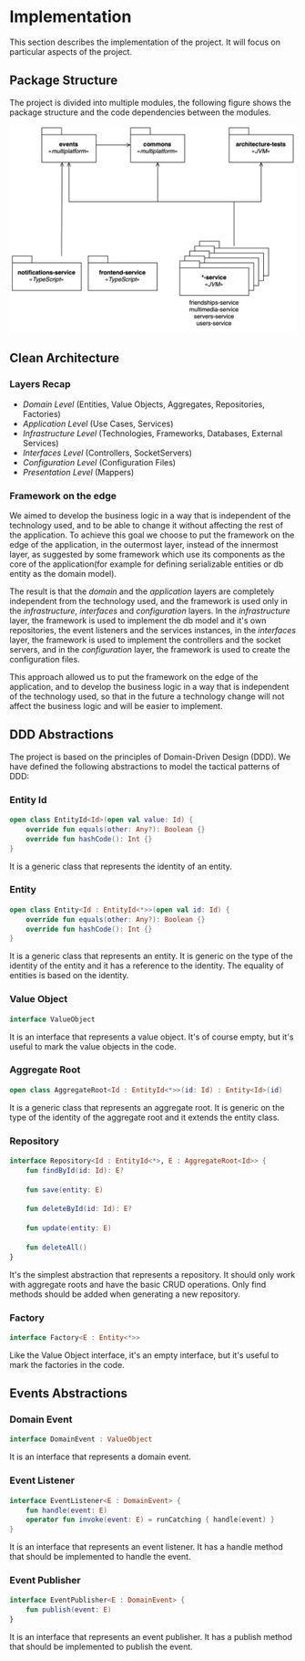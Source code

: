 # Implementation

This section describes the implementation of the project.
It will focus on particular aspects of the project.

## Package Structure

The project is divided into multiple modules, the following figure shows the package structure and the code dependencies between the modules.

![Package Diagram](./img/package-diagram.jpg)

## Clean Architecture

### Layers Recap

- _Domain Level_ (Entities, Value Objects, Aggregates, Repositories, Factories)
- _Application Level_ (Use Cases, Services)
- _Infrastructure Level_ (Technologies, Frameworks, Databases, External Services)
- _Interfaces Level_ (Controllers, SocketServers)
- _Configuration Level_ (Configuration Files)
- _Presentation Level_ (Mappers)

### Framework on the edge

We aimed to develop the business logic in a way that is independent of the technology used, and to be able to change it without affecting the rest of the application.
To achieve this goal we choose to put the framework on the edge of the application, in the outermost layer, instead of the innermost layer, as suggested by some framework which use its components as the core of the application(for example for defining serializable entities or db entity as the domain model).

The result is that the _domain_ and the _application_ layers are completely independent from the technology used, and the framework is used only in the _infrastructure_, _interfaces_ and _configuration_ layers.
In the _infrastructure_ layer, the framework is used to implement the db model and it's own repositories, the event listeners and the services instances, in the _interfaces_ layer, the framework is used to implement the controllers and the socket servers, and in the _configuration_ layer, the framework is used to create the configuration files.

This approach allowed us to put the framework on the edge of the application, and to develop the business logic in a way that is independent of the technology used, so that in the future a technology change will not affect the business logic and will be easier to implement.

## DDD Abstractions

The project is based on the principles of Domain-Driven Design (DDD).
We have defined the following abstractions to model the tactical patterns of DDD:

### Entity Id

```kotlin
open class EntityId<Id>(open val value: Id) {
    override fun equals(other: Any?): Boolean {}
    override fun hashCode(): Int {}
}
```

It is a generic class that represents the identity of an entity.

### Entity

```kotlin
open class Entity<Id : EntityId<*>>(open val id: Id) {
    override fun equals(other: Any?): Boolean {}
    override fun hashCode(): Int {}
}
```

It is a generic class that represents an entity.
It is generic on the type of the identity of the entity and it has a reference to the identity.
The equality of entities is based on the identity.

### Value Object

```kotlin
interface ValueObject
```

It is an interface that represents a value object.
It's of course empty, but it's useful to mark the value objects in the code.

### Aggregate Root

```kotlin
open class AggregateRoot<Id : EntityId<*>>(id: Id) : Entity<Id>(id)
```

It is a generic class that represents an aggregate root.
It is generic on the type of the identity of the aggregate root and it extends the entity class.

### Repository

```kotlin
interface Repository<Id : EntityId<*>, E : AggregateRoot<Id>> {
    fun findById(id: Id): E?

    fun save(entity: E)

    fun deleteById(id: Id): E?

    fun update(entity: E)

    fun deleteAll()
}
```

It's the simplest abstraction that represents a repository.
It should only work with aggregate roots and have the basic CRUD operations.
Only find methods should be added when generating a new repository.

### Factory

```kotlin
interface Factory<E : Entity<*>>
```

Like the Value Object interface, it's an empty interface, but it's useful to mark the factories in the code.

## Events Abstractions

### Domain Event

```kotlin
interface DomainEvent : ValueObject
```

It is an interface that represents a domain event.

### Event Listener

```kotlin
interface EventListener<E : DomainEvent> {
    fun handle(event: E)
    operator fun invoke(event: E) = runCatching { handle(event) }
}
```

It is an interface that represents an event listener.
It has a handle method that should be implemented to handle the event.

### Event Publisher

```kotlin
interface EventPublisher<E : DomainEvent> {
    fun publish(event: E)
}
```

It is an interface that represents an event publisher.
It has a publish method that should be implemented to publish the event.
